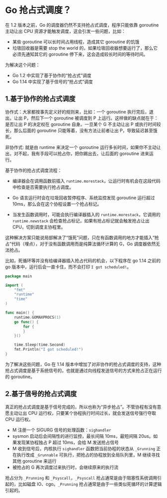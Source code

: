 # Go 抢占式调度？

在 1.2 版本之前，Go 的调度器仍然不支持抢占式调度，程序只能依靠 goroutine 主动让出 CPU 资源才能触发调度，这会引发一些问题，比如：

+ 某些 goroutine 可以长时间占用线程，造成其它 goroutine 的饥饿
+ 垃圾回收器是需要 stop the world 的，如果垃圾回收器想要运行了，那么它必须先通知其它的 goroutine 停下来，这会造成较长时间的等待时间。

为解决这个问题：

+ Go 1.2 中实现了基于协作的“抢占式”调度
+ Go 1.14 中实现了基于信号的“抢占式”调度

## 1.基于协作的抢占式调度

协作式：大家都按事先定义好的规则来，比如：一个 goroutine 执行完后，退出，让出 P，然后下一个 goroutine 被调度到 P 上运行。这样做的缺点就在于：是否让出 P 的决定权在 goroutine 自身。一旦某个 G 不主动让出 P 或执行时间较长，那么后面的 goroutine 只能等着，没有方法让前者让出 P，导致延迟甚至饿死。

非协作式: 就是由 runtime 来决定一个 goroutine 运行多长时间，如果你不主动让出，对不起，我有手段可以抢占你，把你踢出去，让后面的 goroutine 进来运行。

基于协作的抢占式调度流程：

+ 编译器会在调用函数前插入 `runtime.morestack`，让运行时有机会在这段代码中检查是否需要执行抢占调度。

+ Go 语言运行时会在垃圾回收暂停程序、系统监控发现 goroutine 运行超过 10ms，那么会在这个协程设置一个抢占标记。

+ 当发生函数调用时，可能会执行编译器插入的 `runtime.morestack`，它调用的 `runtime.newstack` 会检查抢占标记，如果有抢占标记就会触发抢占让出 CPU，切到调度主协程里。

这种解决方案只能说局部解决了“饿死”问题，只在有函数调用的地方才能插入“抢占”代码（埋点），对于没有函数调用而是纯算法循环计算的 G，Go 调度器依然无法抢占。

比如，死循环等并没有给编译器插入抢占代码的机会，以下程序在 go 1.14 之前的 go 版本中，运行后会一直卡住，而不会打印 `I got scheduled!`。

```go
package main

import (
    "fmt"
    "runtime"
    "time"
)

func main() {
    runtime.GOMAXPROCS(1)
    go func() {
        for {
        }
    }()

    time.Sleep(time.Second)
    fmt.Println("I got scheduled!")
}
```

为了解决这些问题，Go 在 1.14 版本中增加了对非协作的抢占式调度的支持，这种抢占式调度是基于系统信号的，也就是通过向线程发送信号的方式来抢占正在运行的 goroutine。

## 2.基于信号的抢占式调度

真正的抢占式调度是基于信号完成的，所以也称为“异步抢占”。不管协程有没有意愿主动让出 CPU 运行权，只要某个协程执行时间过长，就会发送信号强行夺取 CPU 运行权。

+ M 注册一个 SIGURG 信号的处理函数：`sighandler`
+ sysmon 启动后会间隔性的进行监控，最长间隔 10ms，最短间隔 20us。如果发现某协程独占 P 超过 10ms，会给 M 发送抢占信号
+ M 收到信号后，内核执行 `sighandler` 函数把当前协程的状态从 `_Grunning` 正在执行改成 `_Grunnable` 可执行，把抢占的协程放到全局队列里，M 继续寻找其他 goroutine 来运行
+ 被抢占的 G 再次调度过来执行时，会继续原来的执行流

抢占分为 `_Prunning` 和 `_Psyscall`，`_Psyscall` 抢占通常是由于阻塞性系统调用引起的，比如磁盘 IO、cgo。`_Prunning` 抢占通常是由于一些类似死循环的计算逻辑引起的。
